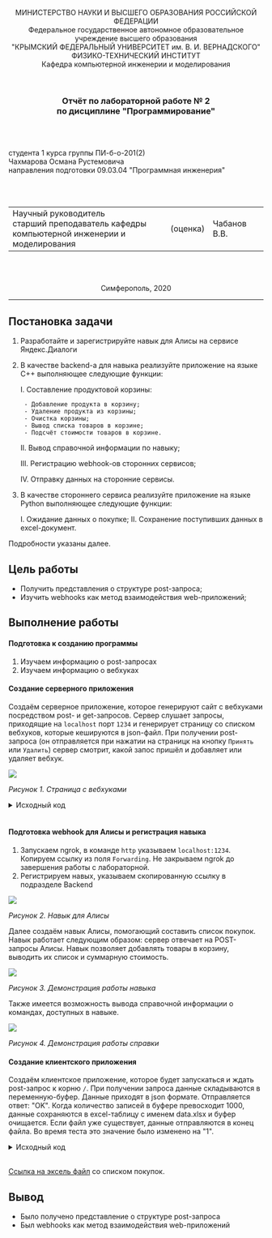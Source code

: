 <p align="center">МИНИСТЕРСТВО НАУКИ  И ВЫСШЕГО ОБРАЗОВАНИЯ РОССИЙСКОЙ ФЕДЕРАЦИИ<br>
Федеральное государственное автономное образовательное учреждение высшего образования<br>
"КРЫМСКИЙ ФЕДЕРАЛЬНЫЙ УНИВЕРСИТЕТ им. В. И. ВЕРНАДСКОГО"<br>
ФИЗИКО-ТЕХНИЧЕСКИЙ ИНСТИТУТ<br>
Кафедра компьютерной инженерии и моделирования</p>
<br>
<h3 align="center">Отчёт по лабораторной работе № 2<br> по дисциплине "Программирование"</h3>

<br><br>

<p>студента 1 курса группы ПИ-б-о-201(2)<br>
Чахмарова Османа Рустемовича<br>
направления подготовки 09.03.04 "Программная инженерия"</p>


<br><br>
<table>
<tr><td>Научный руководитель<br> старший преподаватель кафедры<br> компьютерной инженерии и моделирования</td>
<td>(оценка)</td>
<td>Чабанов В.В.</td>
</tr>
</table>
<br><br>

<p align="center">Симферополь, 2020</p>
<hr>

## Постановка задачи

1. Разработайте и зарегистрируйте навык для Алисы на сервисе Яндекс.Диалоги

2. В качестве backend-a для навыка реализуйте приложение на языке С++ выполняющее следующие функции:

    I. Составление продуктовой корзины:

        - Добавление продукта в корзину;
        - Удаление продукта из корзины;
        - Очистка корзины;
        - Вывод списка товаров в корзине;
        - Подсчёт стоимости товаров в корзине.

    II. Вывод справочной информации по навыку;

    III. Регистрацию webhook-ов сторонних сервисов;

    IV. Отправку данных на сторонние сервисы. 

3. В качестве стороннего сервиса реализуйте приложение на языке Python выполняющее следующие функции:

    I. Ожидание данных о покупке;
    II. Сохранение поступивших данных в excel-документ.

Подробности указаны далее.

## Цель работы

- Получить представления о структуре post-запроса;
- Изучить webhooks как метод взаимодействия web-приложений;

## Выполнение работы

#### Подготовка к созданию программы

1. Изучаем информацию о post-запросах
2. Изучаем информацию о вебхуках

#### Создание серверного приложения

Создаём серверное приложение, которое генерируют сайт с вебхуками посредством post- и get-запросов. Сервер слушает запросы, приходящие на `localhost` порт `1234` и генерирует страницу со списком вебхуков, которые кешируются в json-файл. При получении post-запроса (он отправляется при нажатии на страницк на кнопку `Принять` или `Удалить`) сервер смотрит, какой запос пришёл и добавляет или удаляет вебхук.

![](./image/webhooks.jpg)

*Рисунок 1. Страница с вебхуками*

<details>
<summary>Исходный код</summary>

```c++
#include <iostream>
#include <string>
#include <iomanip>
#include <cpp_httplib/httplib.h>
#include <nlohmann/json.hpp>

using namespace httplib;
using json = nlohmann::json;
using std::endl;
using std::string;
using std::ofstream;
using std::ifstream;
const string replacerfull = "{webhooks_list}";
const string replacerone = "{Webhook URL}";
const string OneWebhookTemplate = u8R"(
<div class="form-row align-items-center">
    <div class="col">
        <input type="text" value="{Webhook URL}" class="form-control mb-2" disabled>
    </div>
    <div class="col">
        <button type="submit" name="del" value="{Webhook URL}" class="btn btn-danger mb-2">Удалить</button>
    </div>
</div>)";

ofstream logger("log.txt");

json config;

json config_open()
{
    ifstream config_cache("config.json");
    json config;
    logger << u8"Попытка открыть конфигурационный файл" << endl;
    if (config_cache.is_open())
    {
        config_cache >> config;
        logger << u8"Конфигурационный файл десериализирован" << endl;
    }
    else
    {
        logger << u8"Не удалость открыть конфигурационный файл" << endl;
        config["webhooks"] = json::array();
        logger << u8"Был создан json с пустым массивом" << endl;
    }

    return config;
}

void save_config(json config)
{
    ofstream config_cache("config.json");

    if (config_cache.is_open())
    {
        config_cache << config.dump(4);
        config_cache.close();
        logger << u8"Конфигурационный файл успешно обновлён" << endl;
    }
    else
    {
        logger << u8"Не удалось открыть конфигурационный файл" << endl;
    }
}

string gen_webhook_page()
{
    string webhooks_template, AllWebHooks;
    ifstream webhooks_cache("webhooks_template.html");

    if (webhooks_cache.is_open())
    {
        getline(webhooks_cache, webhooks_template, '\0');
        webhooks_cache.close();
    }
    else
    {
        logger << u8"Не удалось открыть шаблон сайта" << endl;
        return "";
    }

    if (config.empty())
    {
        config = config_open();
    }

    int size = config["webhooks"].size();
    if (size)
    {
        for (int i = 0; i < size; i++)
        {
            string site = config["webhooks"][i];
            string OneWebhook = OneWebhookTemplate;
            OneWebhook.replace(OneWebhook.find(replacerone), replacerone.length(), site);
            OneWebhook.replace(OneWebhook.find(replacerone), replacerone.length(), site);
            AllWebHooks = AllWebHooks + OneWebhook;
        }
        webhooks_template.replace(webhooks_template.find(replacerfull), replacerfull.length(), AllWebHooks);
    }
    else
    {
        webhooks_template.replace(webhooks_template.find(replacerfull), replacerfull.length(), "");
    }
    return webhooks_template;
}

void webhooks_post_resp(const Request& req, Response& res)
{
    if (config.empty())
    {
        config = config_open();
    }

    if (req.has_param("del"))
    {
        string webhook_to_remove = req.get_param_value("del");
        int size = config["webhooks"].size();
        for (int i = 0; i < size; i++)
        {
            string webhook = config["webhooks"][i];
            if (webhook == webhook_to_remove)
            {
                config["webhooks"].erase(config["webhooks"].begin() + i);
                logger << u8"Был удалён вебхук " << webhook << endl;
                break;
            }
        }
    }
    else if (req.has_param("set"))
    {
        string webhook_to_add = req.get_param_value("set");
        if (webhook_to_add == "")
        {
            logger << u8"Получен запрос на добавление пустого вебхука" << endl;
        }
        else
        {
            logger << u8"Получен запрос на добавление вебхука " << webhook_to_add << endl;
            int size = config["webhooks"].size();
            bool existence = false;
            if (size)
            {
                for (int i = 0; i < size; i++)
                {
                    string webhook = config["webhooks"][i];
                    if (webhook == webhook_to_add)
                    {
                        logger << u8"Этот вебхук уже существует" << webhook << endl;
                        existence = true;
                        break;
                    }
                }
            }
            if (!existence)
            {
                logger << u8"Был добавлен вебхук " << webhook_to_add << endl;
                config["webhooks"].push_back(webhook_to_add);
            }
        }
    }
    save_config(config);
    string output = gen_webhook_page();
    res.set_content(output, "text/html; charset=UTF-8");
}

void webhooks_page(const Request& req, Response& res)
{
    string output = gen_webhook_page();
    res.set_content(output, "text/html");
}

enum voice_mode
{
    v_silent,
    v_speak
};
enum skill_mode
{
    s_help,
    s_exit
};

json s_list = json::array();

json help_buttons =
{
    {
        {"title", u8"Корзина"},
        {"hide", true}
    },
    {
        {"title", u8"Молчать"},
        {"hide", true}
    },
    {
        {"title", u8"Говорить"},
        {"hide", true}
    },
    {
        {"title", u8"Сумма"},
        {"hide", true}
    },
    {
        {"title", u8"Покупка завершена"},
        {"hide", true}
    },
    {
        {"title", u8"Выход"},
        {"hide", true}
    }
};

json silent_button = 
{
    {"title", u8"Молчать"},
    {"hide", true}
};

json speak_button = 
{
    {"title", u8"Говорить"},
    {"hide", true}
};

json go_help_button =
{
    {
        {"title", u8"Помощь"},
        {"hide", true}
    }
};

json gen_response(const string& text, const string& tts, const json& buttons, const json* current_session = nullptr, const bool end_session = false)
{
    json resp = {
        {"response", {
            {"buttons", buttons},
            {"end_session", end_session}
        }},
        {"version", "1.0"}
    };
    if (text != "")
    {
        resp["response"]["text"] = text;
    }
    if (current_session != nullptr && (*current_session)["voice_mode"] == v_speak)
    {
        if (tts != "")
        {
            resp["response"]["tts"] = tts;
        }
        resp["response"]["buttons"].push_back(silent_button);
    }
    else if (current_session != nullptr && (*current_session)["voice_mode"] == v_silent)
    {
        resp["response"]["buttons"].push_back(speak_button);
    }
    return resp;
}

void dialog(const Request& req, Response& res)
{
    json request = json::parse(req.body);

    string user_id = request["session"]["application"]["application_id"];
    json resp;
    json* current_session = nullptr;

    for (auto& session : s_list)
    {
        if (session["user_id"] == user_id)
        {
            current_session = &session;
            break;
        }
    }

    string txt, tts;

    if (request["session"]["new"].get<bool>())
    {
        if (current_session == nullptr)
        {
            json session;
            session["user_id"] = user_id;
            session["skill_mode"] = s_exit;
            session["voice_mode"] = v_speak;
            session["korzina"] = json::array();
            
            s_list.push_back(session);
            current_session = &s_list[s_list.size() - 1];
        }
        else
        {
            (*current_session)["skill_mode"] = s_exit;
            (*current_session)["voice_mode"] = v_speak;
        }
        txt = u8"Приветствую! Я помогу вам с покупками";
        tts = u8"Приветствую! Я помогу вам с покупками";
        json response = gen_response(txt, tts, go_help_button, current_session);
        res.set_content(response.dump(2), "text/json; charset=UTF-8");
        return;
    }

    if (current_session == nullptr)
    {
        txt = u8"Произошла ошибка";
        tts = u8"Произошла ошибка";
        json response = gen_response(txt, tts, go_help_button, current_session);
        res.set_content(resp.dump(2), "text/json; charset=UTF-8");
        return;
    }

    string command = request["request"]["command"];
    if ((*current_session)["skill_mode"] == s_help)
    {
        if (command == u8"корзина")
        {
            txt = u8R"(Добавляйте товары в корзину командой 
                "Добавить в корзину <название товара и цена>",
                удаляйте из корзины командой "Удалить из корзины <название товара>"
                Просматривайте список покупок командой "Список"
                Очищайте корзину командой "Очистить корзину")";
            tts = u8R"(Добавляйте товары в корзину командой 
                "Добавить в корзину <название товара и цена>",
                удаляйте из корзины командой "Удалить из корзины <название товара>"
                Просматривайте список покупок командой "Список"
                Очищайте корзину командой "Очистить корзину")";
        }
        else if (command == u8"молчать")
        {
            txt = u8"Отключение голосовой озвучки всех моих сообщений";
            tts = u8"Отключение голосовой озвучки всех моих сообщений";
        }
        else if (command == u8"говорить")
        {
            txt = u8"Включение голосовой озвучки всех моих сообщений";
            tts = u8"Включение голосовой озвучки всех моих сообщений";
        }
        else if (command == u8"сумма")
        {
            txt = u8"Подсчёт и отображение стоимости всех товаров в корзине";
            tts = u8"Подсчёт и отображение стоимости всех товаров в корзине";
        }
        else if (command == u8"покупка завершена")
        {
            txt = u8"Передача данных о покупке для сохранения в эксель и очистка корзины";
            tts = u8"Передача данных о покупке для сохранения в эксель и очистка корзины";
        }
        else if (command == u8"выход")
        {
            txt = u8"Выход из режима помощи";
            tts = u8"Выход из режима помощи";
            (*current_session)["skill_mode"] = s_exit;
        }
        else
        {
            txt = u8"Неизвестная команда";
            tts = u8"Неизвестная команда";
        }

        json response;
        if ((*current_session)["skill_mode"] == s_help)
        {
            response = gen_response(txt, tts, help_buttons, current_session);
        }
        else
        {
            response = gen_response(txt, tts, go_help_button, current_session);
        }
        res.set_content(response.dump(2), "text/json; charset=UTF-8");
    }
    else
    {
        if (command == u8"помощь")
        {
            string txt =
                u8R"(Говорить/молчать - включает/отключает озвучку.
                     Корзина - помощь с покупками. Основной функционал навыка.
                     Покупка завершена - сохранение данных в эксель и очистка корзины.
                     Сумма - подсчёт стоимости всех товаров в корзине.
                     Введите название комманды для более подробного описания
                     Выйти из помощи можно с помощью команды "Выход")";
            string tts =
                u8R"(Говорить/молчать - включает/отключает озвучку.
                     Корзина - помощь с покупками. Основной функционал навыка.
                     Покупка завершена - сохранение данных в эксель и очистка корзины.
                     Сумма - подсчёт стоимости всех товаров в корзине.
                     Введите название комманды для более подробного описания
                     Выйти из помощи можно с помощью команды "Выход")";
            json response = gen_response(txt, tts, help_buttons, current_session);
            (*current_session)["skill_mode"] = s_help;
            res.set_content(response.dump(2), "text/json; charset=UTF-8");
        }
        else if (command == u8"молчать")
        {
            string txt = u8"Молчу, молчу";
            string tts;
            (*current_session)["voice_mode"] = v_silent;
            json response = gen_response(txt, tts, go_help_button, current_session);
            res.set_content(response.dump(2), "text/json; charset=UTF-8");
        }
        else if (command == u8"говорить")
        {
            string txt = u8"Хорошо";
            string tts = u8"Хорошо";
            (*current_session)["voice_mode"] = v_speak;
            json response = gen_response(txt, tts, go_help_button, current_session);
            res.set_content(response.dump(2), "text/json; charset=UTF-8");
        }
        else if (command.find(u8"добавить в корзину") == 0)
        {
            size_t size = request["request"]["nlu"]["tokens"].size();
            string txt = u8"Добавлено";
            string tts = u8"Добавлено";
            string item_name;
            int item_price = 0, num_index = 0;
            bool set_price = false;

            for (auto ent : request["request"]["nlu"]["entities"])
            {
                if (ent["type"].get<string>() == "YANDEX.NUMBER")
                {
                    num_index = ent["tokens"]["start"];
                    int val = ent["value"];
                    if (val <= 0)
                    {
                        txt = u8"Цена всегда больше 0 рублей";
                        tts = u8"Цена всегда больше 0 рублей";
                    }
                    else
                    {
                        item_price = val;
                    }
                    set_price = true;
                    break;
                }
            }
            if (size == 3)
            {
                txt = u8"Что добавлять?";
                tts = u8"Что добавлять?";
            }
            else if (num_index == 3)
            {
                txt = u8"Укажите название товара";
                tts = u8"Укажите название товара";
            }
            else if (!set_price)
            {
                txt = u8"Укажите цену";
                tts = u8"Укажите цену";
            }
            else
            {
                for (int i = 3; i < num_index; ++i)
                {
                    item_name += request["request"]["nlu"]["tokens"][i].get<string>();
                    item_name += " ";
                }
                item_name.pop_back();
                json item = {
                    {"item",  item_name},
                    {"price", item_price}
                };
                (*current_session)["check"].push_back(item);
            }

            json response = gen_response(txt, tts, go_help_button, current_session);
            res.set_content(response.dump(2), "text/json; charset=UTF-8");
        }
        else if (command.find(u8"удалить из корзины") == 0)
        {
            size_t size = request["request"]["nlu"]["tokens"].size();

            string txt;
            string tts;
            string name = "";

            for (int i = 3; i < size; ++i)
            {
                name += request["request"]["nlu"]["tokens"][i].get<string>();
                name += " ";
            }
            bool found = false;
            int item_index = 0;

            if (name == "")
            {
                txt = u8"Укажите название товара";
                tts = u8"Укажите название товара";
            }
            else
            {
                name.pop_back();
                for (auto& cart_item : (*current_session)["check"])
                {
                    if (cart_item["item"].get<string>() == name)
                    {
                        found = true;
                        break;
                    }
                    ++item_index;
                }
                if (!found)
                {
                    txt = u8"Товар отсутствует в корзине";
                    tts = u8"Товар отсутствует в корзине";
                }
                else
                {
                    txt = u8"Товар удалён";
                    tts = u8"Товар удалён";
                    (*current_session)["check"].erase((*current_session)["check"].begin() + item_index);
                }
            }
            json response = gen_response(txt, tts, go_help_button, current_session);
            res.set_content(response.dump(2), "text/json; charset=UTF-8");
        }
        else if (command == u8"очистить корзину")
        {
            string txt = u8"Корзина очищена";
            string tts = u8"Корзина очищена";
            json response = gen_response(txt, tts, go_help_button, current_session);
            (*current_session).erase("check");
            (*current_session)["check"] = json::array();
            res.set_content(response.dump(2), "text/json; charset=UTF-8");
        }
        else if (command == u8"список")
        {
            string txt, tts;
            if ((*current_session)["check"].empty())
            {
                txt = u8"В корзине ничего нет";
                tts = u8"В корзине ничего нет";
            }
            else
            {
                txt = u8"Товары в корзине:";
                for (auto& elem : (*current_session)["check"])
                {
                    int price = elem["price"].get<int>();

                    txt += "\n"
                        + elem["item"].get<string>()
                        + u8" ценой "
                        + std::to_string(price);

                    if (price % 10 == 0)
                    {
                        txt += u8" рублей,";
                    }
                    else if (price % 10 == 1)
                    {
                        txt += u8" рубль,";
                    }
                    else if (price % 10 < 5 && price % 10 > 0)
                    {
                        txt += u8" рубля,";
                    }
                    else
                    {
                        txt += u8" рублей,";
                    }
                }
                txt.pop_back();
                tts = txt;
            }

            json response = gen_response(txt, tts, go_help_button, current_session);
            res.set_content(response.dump(2), "text/json; charset=UTF-8");
        }
        else if (command == u8"сумма")
        {
            string txt = "";
            string tts = "";

            size_t size = request["request"]["nlu"]["tokens"].size();
            int sum = 0;
            for (auto& cart_item : (*current_session)["check"])
            {
                sum += cart_item["price"].get<int>();
            }
            txt = u8"В корзине товаров на " + std::to_string(sum);
            tts = u8"В корзине товаров на " + std::to_string(sum);
            if (sum % 10 == 0)
            {
                txt += u8" рублей";
                tts += u8" рублей";
            }
            else if (sum % 10 == 1)
            {
                txt += u8" рубль";
                tts += u8" рубль";
            }
            else if (sum % 10 < 5 && sum % 10 > 0)
            {
                txt += u8" рубля";
                tts += u8" рубля";
            }
            else
            {
                txt += u8" рублей";
                tts += u8" рублей";
            }

            json response = gen_response(txt, tts, go_help_button, current_session);
            res.set_content(resp.dump(2), "text/json; charset=UTF-8");
        }
        else if (command == u8"покупка завершена")
        {
        string txt = u8"Формирую список покупок для сохранения в эксель...";
        string tts = u8"Формирую список покупок для сохранения в эксель...";
        json output, conf;
        output["user_id"] = user_id;
        output["check"] = (*current_session)["check"];
        conf = config_open();

        for (string link : conf["webhooks"])
        {
            int ind = link.find('/', static_cast<string>("https://").size());
            Client cli(link.substr(0, ind).c_str());
            cli.Post(link.substr(ind, -1).c_str(), output.dump(2), "application/json; charset=UTF-8");
        }

        (*current_session).erase("check");
        (*current_session)["check"] = json::array();

        json response = gen_response(txt, tts, go_help_button, current_session);
        res.set_content(response.dump(2), "text/json; charset=UTF-8");
        }
        else
        {
            string txt = u8"Неизвестная команда";
            string tts = u8"Неизвестная команда";

            json response = gen_response(txt, tts, go_help_button, current_session);
            res.set_content(response.dump(2), "text/json; charset=UTF-8");
        }
    }
}

int main()
{
    Server svr;
    svr.Post("/webhooks", webhooks_post_resp);
    svr.Get("/webhooks", webhooks_page);
    svr.Post("/", dialog);
    logger << u8"Сервер успешно запущен" << endl;
    svr.listen("localhost", 1234);
}
```
</details>
<br>

#### Подготовка webhook для Алисы и регистрация навыка

1. Запускаем ngrok, в команде `http` указываем `localhost:1234`. Копируем ссылку из поля `Forwarding`. Не закрываем ngrok до завершения работы с лабораторной.
2. Регистрируем навых, указываем скопированную ссылку в подразделе Backend

![](./image/new_dialog.jpg)

*Рисунок 2. Навык для Алисы*

Далее создаём навык Алисы, помогающий составить список покупок. Навык работает следующим образом: сервер отвечает на POST-запросы Алисы. Навык позволяет добавлять товары в корзину, выводить их список и суммарную стоимость.

![](./image/cart.jpg)

*Рисунок 3. Демонстрация работы навыка*

Также имеется возможность вывода справочной информации о командах, доступных в навыке.

![](./image/help.jpg)

*Рисунок 4. Демонстрация работы справки*

#### Создание клиентского приложения

Создаём клиентское приложение, которое будет запускаться и ждать post-запрос к корню `/`. При получении запроса данные складываются в переменную-буфер. Данные приходят в json формате. Отправляется ответ: "OK". Когда количество записей в буфере превосходит 1000, данные сохраняются в excel-таблицу с именем data.xlsx и буфер очищается. Если файл уже существует, данные отправляются в конец файла. Во время теста это значение было изменено на "1".

<details>
<summary>Исходный код</summary>

```python
from flask import Flask, request, jsonify
from datetime import datetime
import openpyxl

Buffer = []

def GetEmptyCell(sheet):
    i = 2
    while sheet[i][0].value != None:
        i += 1
    return i


def ListGenerate(sheet):
    num = GetEmptyCell(sheet)
    for i in range(len(Buffer)):
        for j in range(len(Buffer[i]['check'])):
            sheet[num][0].value = num - 1
            sheet[num][1].value = Buffer[i]['user_id']
            sheet[num][2].value = Buffer[i]['datetime']
            sheet[num][3].value = Buffer[i]['check'][j]['item']
            sheet[num][4].value = Buffer[i]['check'][j]['price']
            num += 1
    del num, i, j
    return sheet


def BufferToExcel():
    global Buffer
    try:
        book = openpyxl.open(r'C:\Users\Inquisitor\source\repos\Programming\Lab\02\excel\data.xlsx', read_only=False)
    except:
        book = openpyxl.Workbook()
    sheet = book.active
    if sheet['A1'].value == None:
        sheet['A1'] = 'N'
        sheet['B1'] = 'User ID'
        sheet['C1'] = 'Datetime'
        sheet['D1'] = 'Item'
        sheet['E1'] = 'Prise'
    sheet = ListGenerate(sheet)
    book.save(r'C:\Users\Inquisitor\source\repos\Programming\Lab\02\excel\data.xlsx')
    book.close()


def BufferGenerate(data):
    global Buffer
    data['datetime'] = datetime.now().strftime("%d.%m.%Y %H:%M:%S")
    Buffer.append(data)
    if len(Buffer) >= 1000:
        BufferToExcel()
        Buffer = []


app = Flask(__name__)

@app.route('/', methods=['POST', 'GET'])
def index():
    if request.method == 'POST':
        data = request.json
        BufferGenerate(data)
        return 'OK'
      
    elif request.method == 'GET':
        return 'Это GET запрос'
if __name__ == "__main__":
    app.run()
```
</details>
<br>

[Ссылка на эксель файл](excel/data.xlsx) со списком покупок.

## Вывод

- Было получено представление о структуре post-запроса
- Был webhooks как метод взаимодействия web-приложений